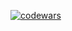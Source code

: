 [![codewars](https://www.codewars.com/users/username/badges/large)](https://www.codewars.com/users/Sergey%20Besedin)

